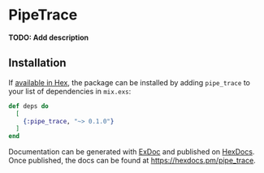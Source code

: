 # PipeTrace

**TODO: Add description**

## Installation

If [available in Hex](https://hex.pm/docs/publish), the package can be installed
by adding `pipe_trace` to your list of dependencies in `mix.exs`:

```elixir
def deps do
  [
    {:pipe_trace, "~> 0.1.0"}
  ]
end
```

Documentation can be generated with [ExDoc](https://github.com/elixir-lang/ex_doc)
and published on [HexDocs](https://hexdocs.pm). Once published, the docs can
be found at <https://hexdocs.pm/pipe_trace>.

